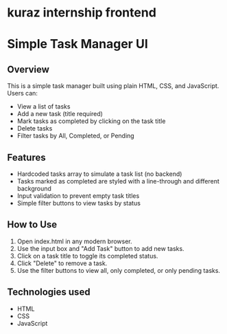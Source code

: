 # kuraz internship frontend

# Simple Task Manager UI

## Overview
This is a simple task manager built using plain HTML, CSS, and JavaScript. Users can:

- View a list of tasks
- Add a new task (title required)
- Mark tasks as completed by clicking on the task title
- Delete tasks
- Filter tasks by All, Completed, or Pending

## Features
- Hardcoded tasks array to simulate a task list (no backend)
- Tasks marked as completed are styled with a line-through and different background
- Input validation to prevent empty task titles
- Simple filter buttons to view tasks by status

## How to Use
1. Open index.html in any modern browser.
2. Use the input box and "Add Task" button to add new tasks.
3. Click on a task title to toggle its completed status.
4. Click "Delete" to remove a task.
5. Use the filter buttons to view all, only completed, or only pending tasks.

## Technologies used 
- HTML
- CSS
- JavaScript
